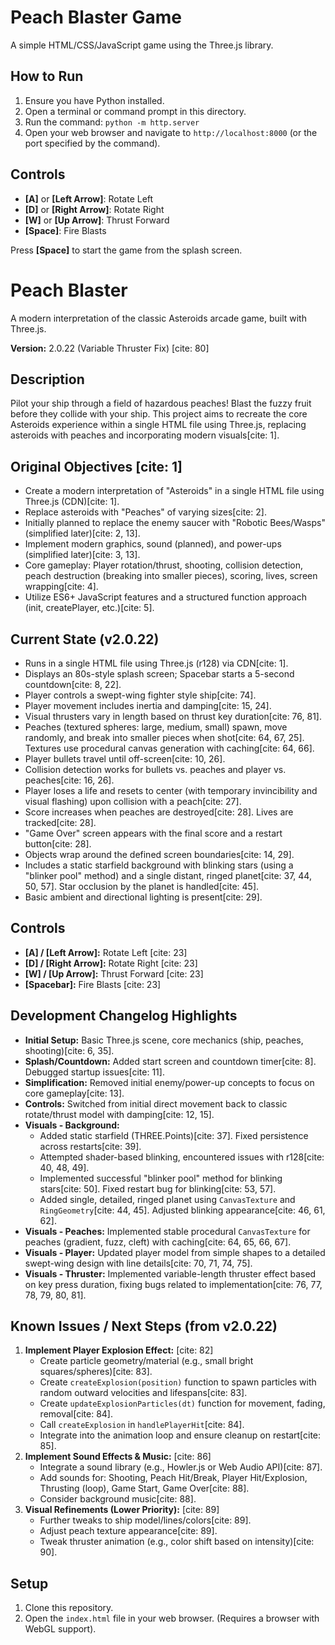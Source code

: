 # Peach Blaster Game

A simple HTML/CSS/JavaScript game using the Three.js library.

## How to Run

1. Ensure you have Python installed.
2. Open a terminal or command prompt in this directory.
3. Run the command: `python -m http.server`
4. Open your web browser and navigate to `http://localhost:8000` (or the port specified by the command).

## Controls

- **[A]** or **[Left Arrow]**: Rotate Left
- **[D]** or **[Right Arrow]**: Rotate Right
- **[W]** or **[Up Arrow]**: Thrust Forward
- **[Space]**: Fire Blasts

Press **[Space]** to start the game from the splash screen.

# Peach Blaster

A modern interpretation of the classic Asteroids arcade game, built with Three.js.

**Version:** 2.0.22 (Variable Thruster Fix) [cite: 80]

## Description

Pilot your ship through a field of hazardous peaches! Blast the fuzzy fruit before they collide with your ship. This project aims to recreate the core Asteroids experience within a single HTML file using Three.js, replacing asteroids with peaches and incorporating modern visuals[cite: 1].

## Original Objectives [cite: 1]

* Create a modern interpretation of "Asteroids" in a single HTML file using Three.js (CDN)[cite: 1].
* Replace asteroids with "Peaches" of varying sizes[cite: 2].
* Initially planned to replace the enemy saucer with "Robotic Bees/Wasps" (simplified later)[cite: 2, 13].
* Implement modern graphics, sound (planned), and power-ups (simplified later)[cite: 3, 13].
* Core gameplay: Player rotation/thrust, shooting, collision detection, peach destruction (breaking into smaller pieces), scoring, lives, screen wrapping[cite: 4].
* Utilize ES6+ JavaScript features and a structured function approach (init, createPlayer, etc.)[cite: 5].

## Current State (v2.0.22)

* Runs in a single HTML file using Three.js (r128) via CDN[cite: 1].
* Displays an 80s-style splash screen; Spacebar starts a 5-second countdown[cite: 8, 22].
* Player controls a swept-wing fighter style ship[cite: 74].
* Player movement includes inertia and damping[cite: 15, 24].
* Visual thrusters vary in length based on thrust key duration[cite: 76, 81].
* Peaches (textured spheres: large, medium, small) spawn, move randomly, and break into smaller pieces when shot[cite: 64, 67, 25]. Textures use procedural canvas generation with caching[cite: 64, 66].
* Player bullets travel until off-screen[cite: 10, 26].
* Collision detection works for bullets vs. peaches and player vs. peaches[cite: 16, 26].
* Player loses a life and resets to center (with temporary invincibility and visual flashing) upon collision with a peach[cite: 27].
* Score increases when peaches are destroyed[cite: 28]. Lives are tracked[cite: 28].
* "Game Over" screen appears with the final score and a restart button[cite: 28].
* Objects wrap around the defined screen boundaries[cite: 14, 29].
* Includes a static starfield background with blinking stars (using a "blinker pool" method) and a single distant, ringed planet[cite: 37, 44, 50, 57]. Star occlusion by the planet is handled[cite: 45].
* Basic ambient and directional lighting is present[cite: 29].

## Controls

* **[A] / [Left Arrow]:** Rotate Left [cite: 23]
* **[D] / [Right Arrow]:** Rotate Right [cite: 23]
* **[W] / [Up Arrow]:** Thrust Forward [cite: 23]
* **[Spacebar]:** Fire Blasts [cite: 23]

## Development Changelog Highlights

* **Initial Setup:** Basic Three.js scene, core mechanics (ship, peaches, shooting)[cite: 6, 35].
* **Splash/Countdown:** Added start screen and countdown timer[cite: 8]. Debugged startup issues[cite: 11].
* **Simplification:** Removed initial enemy/power-up concepts to focus on core gameplay[cite: 13].
* **Controls:** Switched from initial direct movement back to classic rotate/thrust model with damping[cite: 12, 15].
* **Visuals - Background:**
    * Added static starfield (THREE.Points)[cite: 37]. Fixed persistence across restarts[cite: 39].
    * Attempted shader-based blinking, encountered issues with r128[cite: 40, 48, 49].
    * Implemented successful "blinker pool" method for blinking stars[cite: 50]. Fixed restart bug for blinking[cite: 53, 57].
    * Added single, detailed, ringed planet using `CanvasTexture` and `RingGeometry`[cite: 44, 45]. Adjusted blinking appearance[cite: 46, 61, 62].
* **Visuals - Peaches:** Implemented stable procedural `CanvasTexture` for peaches (gradient, fuzz, cleft) with caching[cite: 64, 65, 66, 67].
* **Visuals - Player:** Updated player model from simple shapes to a detailed swept-wing design with line details[cite: 70, 71, 74, 75].
* **Visuals - Thruster:** Implemented variable-length thruster effect based on key press duration, fixing bugs related to implementation[cite: 76, 77, 78, 79, 80, 81].

## Known Issues / Next Steps (from v2.0.22)

1.  **Implement Player Explosion Effect:** [cite: 82]
    * Create particle geometry/material (e.g., small bright squares/spheres)[cite: 83].
    * Create `createExplosion(position)` function to spawn particles with random outward velocities and lifespans[cite: 83].
    * Create `updateExplosionParticles(dt)` function for movement, fading, removal[cite: 84].
    * Call `createExplosion` in `handlePlayerHit`[cite: 84].
    * Integrate into the animation loop and ensure cleanup on restart[cite: 85].
2.  **Implement Sound Effects & Music:** [cite: 86]
    * Integrate a sound library (e.g., Howler.js or Web Audio API)[cite: 87].
    * Add sounds for: Shooting, Peach Hit/Break, Player Hit/Explosion, Thrusting (loop), Game Start, Game Over[cite: 88].
    * Consider background music[cite: 88].
3.  **Visual Refinements (Lower Priority):** [cite: 89]
    * Further tweaks to ship model/lines/colors[cite: 89].
    * Adjust peach texture appearance[cite: 89].
    * Tweak thruster animation (e.g., color shift based on intensity)[cite: 90].

## Setup

1.  Clone this repository.
2.  Open the `index.html` file in your web browser. (Requires a browser with WebGL support).
